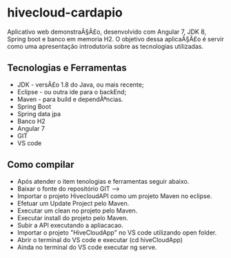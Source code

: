 hivecloud-cardapio
===============

Aplicativo web demonstraÃ§Ã£o, desenvolvido com Angular 7, JDK 8, Spring boot e banco em memoria H2.
O objetivo dessa aplicaÃ§Ã£o é servir como uma apresentação introdutoria sobre as tecnologias utilizadas.

Tecnologias e Ferramentas
-------
* JDK - versÃ£o 1.8 do Java, ou mais recente;
* Eclipse - ou outra ide para o backEnd;
* Maven - para build e dependÃªncias.
* Spring Boot
* Spring data jpa
* Banco H2
* Angular 7
* GIT
* VS code


Como compilar
-------

* Após atender o item tenologias e ferramentas seguir abaixo.
* Baixar o fonte do repositório GIT -->
* Importar o projeto HivecloudAPI como um projeto Maven no eclipse.
* Efetuar um Update Project pelo Maven.
* Executar um clean no projeto pelo Maven.
* Executar install do projeto pelo Maven.
* Subir a API executando a apliacacao.
* Importar o projeto "HiveCloudApp" no VS code utilizando open folder.
* Abrir o terminal do VS code e executar (cd hiveCloudApp)
* Ainda no terminal do VS code executar ng serve.

